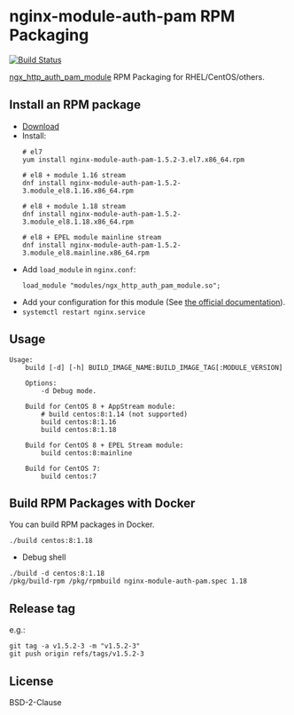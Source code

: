 # nginx-module-auth-pam RPM Packaging

[![Build Status](https://github.com/jfut/nginx-module-auth-pam-rpm/workflows/test/badge.svg?branch=master)](https://github.com/jfut/nginx-module-auth-pam-rpm/actions?query=workflow%3Atest)

[ngx_http_auth_pam_module](https://github.com/sto/ngx_http_auth_pam_module) RPM Packaging for RHEL/CentOS/others.

## Install an RPM package

- [Download](https://github.com/jfut/nginx-module-auth-pam-rpm/releases)
- Install:
    ```
    # el7
    yum install nginx-module-auth-pam-1.5.2-3.el7.x86_64.rpm

    # el8 + module 1.16 stream
    dnf install nginx-module-auth-pam-1.5.2-3.module_el8.1.16.x86_64.rpm

    # el8 + module 1.18 stream
    dnf install nginx-module-auth-pam-1.5.2-3.module_el8.1.18.x86_64.rpm

    # el8 + EPEL module mainline stream
    dnf install nginx-module-auth-pam-1.5.2-3.module_el8.mainline.x86_64.rpm
    ```
- Add `load_module` in `nginx.conf`:
    ```
    load_module "modules/ngx_http_auth_pam_module.so";
    ```
- Add your configuration for this module (See [the official documentation](https://github.com/sto/ngx_http_auth_pam_module)).
- `systemctl restart nginx.service`

## Usage

```
Usage:
    build [-d] [-h] BUILD_IMAGE_NAME:BUILD_IMAGE_TAG[:MODULE_VERSION]

    Options:
        -d Debug mode.

    Build for CentOS 8 + AppStream module:
        # build centos:8:1.14 (not supported)
        build centos:8:1.16
        build centos:8:1.18

    Build for CentOS 8 + EPEL Stream module:
        build centos:8:mainline

    Build for CentOS 7:
        build centos:7
```

## Build RPM Packages with Docker

You can build RPM packages in Docker.

```
./build centos:8:1.18
```

- Debug shell

```
./build -d centos:8:1.18
/pkg/build-rpm /pkg/rpmbuild nginx-module-auth-pam.spec 1.18
```

## Release tag

e.g.:

```
git tag -a v1.5.2-3 -m "v1.5.2-3"
git push origin refs/tags/v1.5.2-3
```

## License

BSD-2-Clause

